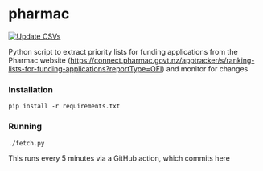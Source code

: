# pharmac

[![Update CSVs](https://github.com/UoA-eResearch/pharmac/actions/workflows/fetch.yml/badge.svg)](https://github.com/UoA-eResearch/pharmac/actions/workflows/fetch.yml)

Python script to extract priority lists for funding applications from the Pharmac website (https://connect.pharmac.govt.nz/apptracker/s/ranking-lists-for-funding-applications?reportType=OFI) and monitor for changes

### Installation 

`pip install -r requirements.txt`

### Running

`./fetch.py`

This runs every 5 minutes via a GitHub action, which commits here

